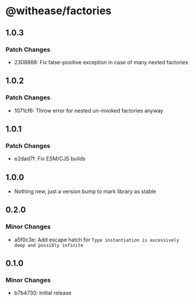 # @withease/factories

## 1.0.3

### Patch Changes

- 2308868: Fix false-positive exception in case of many nexted factories

## 1.0.2

### Patch Changes

- 1071cf6: Throw error for nested un-invoked factories anyway

## 1.0.1

### Patch Changes

- e2dad7f: Fix ESM/CJS builds

## 1.0.0

- Nothing new, just a version bump to mark library as stable

## 0.2.0

### Minor Changes

- a5f0c3e: Add escape hatch for `Type instantiation is excessively deep and possibly infinite`

## 0.1.0

### Minor Changes

- b7b4730: Initial release
